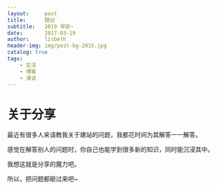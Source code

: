 ```yaml
---
layout:     post
title:      随记
subtitle:   2019 早安~ 
date:       2017-03-19
author:     lisbeth
header-img: img/post-bg-2015.jpg
catalog: true
tags:
    - 生活
    - 博客
    - 漫谈
---
```



# 关于分享

最近有很多人来请教我关于建站的问题，我都花时间为其解答一一解答。

感觉在解答别人的问题时，你自己也能学到很多新的知识，同时能沉浸其中。

我想这就是分享的魔力吧。

所以，把问题都砸过来吧~



